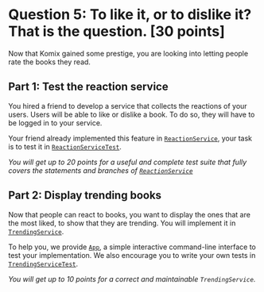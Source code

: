 # Question 5: To like it, or to dislike it? That is the question. [30 points]

Now that Komix gained some prestige, you are looking into letting people rate the books they read.


## Part 1: Test the reaction service

You hired a friend to develop a service that collects the reactions of your users. 
Users will be able to like or dislike a book. To do so, they will have to be logged in to your service.

Your friend already implemented this feature in [`ReactionService`](src/main/java/model/ReactionService.java),
your task is to test it in [`ReactionServiceTest`](src/test/java/model/ReactionServiceTest.java).

_You will get up to 20 points for a useful and complete test suite that fully covers the statements and branches of [`ReactionService`](src/main/java/model/ReactionService.java)_


## Part 2: Display trending books

Now that people can react to books, you want to display the ones that are the most liked, to show that they are trending.
You will implement it in [`TrendingService`](src/main/java/model/TrendingService.java).

To help you, we provide [`App`](src/main/java/App.java), a simple interactive command-line interface to test your implementation.
We also encourage you to write your own tests in [`TrendingServiceTest`](src/test/java/model/TrendingServiceTest.java).

_You will get up to 10 points for a correct and maintainable `TrendingService`._
